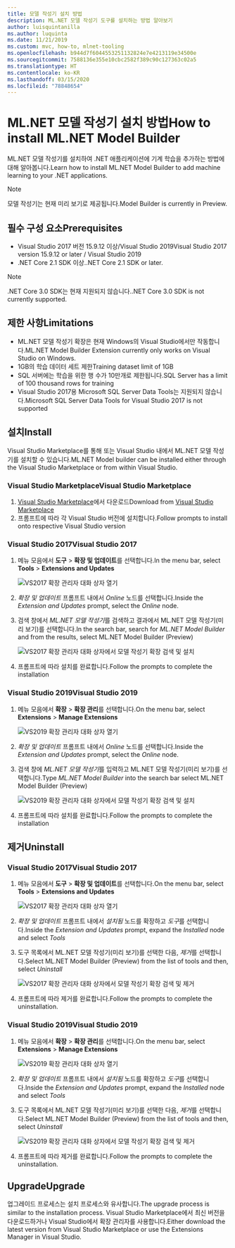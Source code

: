 ```yaml
---
title: 모델 작성기 설치 방법
description: ML.NET 모델 작성기 도구를 설치하는 방법 알아보기
author: luisquintanilla
ms.author: luquinta
ms.date: 11/21/2019
ms.custom: mvc, how-to, mlnet-tooling
ms.openlocfilehash: b944d7f6044553251132824e7e4213119e34500e
ms.sourcegitcommit: 7588136e355e10cbc2582f389c90c127363c02a5
ms.translationtype: HT
ms.contentlocale: ko-KR
ms.lasthandoff: 03/15/2020
ms.locfileid: "78848654"
---
```

# <a name="how-to-install-mlnet-model-builder"></a><span data-ttu-id="92289-103">ML.NET 모델 작성기 설치 방법</span><span class="sxs-lookup"><span data-stu-id="92289-103">How to install ML.NET Model Builder</span></span>

<span data-ttu-id="92289-104">ML.NET 모델 작성기를 설치하여 .NET 애플리케이션에 기계 학습을 추가하는 방법에 대해 알아봅니다.</span><span class="sxs-lookup"><span data-stu-id="92289-104">Learn how to install ML.NET Model Builder to add machine learning to your .NET applications.</span></span>

> [!NOTE]
> <span data-ttu-id="92289-105">모델 작성기는 현재 미리 보기로 제공됩니다.</span><span class="sxs-lookup"><span data-stu-id="92289-105">Model Builder is currently in Preview.</span></span>

## <a name="prerequisites"></a><span data-ttu-id="92289-106">필수 구성 요소</span><span class="sxs-lookup"><span data-stu-id="92289-106">Prerequisites</span></span>

- <span data-ttu-id="92289-107">Visual Studio 2017 버전 15.9.12 이상/Visual Studio 2019</span><span class="sxs-lookup"><span data-stu-id="92289-107">Visual Studio 2017 version 15.9.12 or later / Visual Studio 2019</span></span>
- <span data-ttu-id="92289-108">.NET Core 2.1 SDK 이상.</span><span class="sxs-lookup"><span data-stu-id="92289-108">.NET Core 2.1 SDK or later.</span></span>

> [!NOTE]
> <span data-ttu-id="92289-109">.NET Core 3.0 SDK는 현재 지원되지 않습니다.</span><span class="sxs-lookup"><span data-stu-id="92289-109">.NET Core 3.0 SDK is not currently supported.</span></span>

## <a name="limitations"></a><span data-ttu-id="92289-110">제한 사항</span><span class="sxs-lookup"><span data-stu-id="92289-110">Limitations</span></span>

- <span data-ttu-id="92289-111">ML.NET 모델 작성기 확장은 현재 Windows의 Visual Studio에서만 작동합니다.</span><span class="sxs-lookup"><span data-stu-id="92289-111">ML.NET Model Builder Extension currently only works on Visual Studio on Windows.</span></span>
- <span data-ttu-id="92289-112">1GB의 학습 데이터 세트 제한</span><span class="sxs-lookup"><span data-stu-id="92289-112">Training dataset limit of 1GB</span></span>
- <span data-ttu-id="92289-113">SQL 서버에는 학습을 위한 행 수가 10만개로 제한됩니다.</span><span class="sxs-lookup"><span data-stu-id="92289-113">SQL Server has a limit of 100 thousand rows for training</span></span>
- <span data-ttu-id="92289-114">Visual Studio 2017용 Microsoft SQL Server Data Tools는 지원되지 않습니다.</span><span class="sxs-lookup"><span data-stu-id="92289-114">Microsoft SQL Server Data Tools for Visual Studio 2017 is not supported</span></span>

## <a name="install"></a><span data-ttu-id="92289-115">설치</span><span class="sxs-lookup"><span data-stu-id="92289-115">Install</span></span>

<span data-ttu-id="92289-116">Visual Studio Marketplace를 통해 또는 Visual Studio 내에서 ML.NET 모델 작성기를 설치할 수 있습니다.</span><span class="sxs-lookup"><span data-stu-id="92289-116">ML.NET Model builder can be installed either through the Visual Studio Marketplace or from within Visual Studio.</span></span>

### <a name="visual-studio-marketplace"></a><span data-ttu-id="92289-117">Visual Studio Marketplace</span><span class="sxs-lookup"><span data-stu-id="92289-117">Visual Studio Marketplace</span></span>

1. <span data-ttu-id="92289-118">[Visual Studio Marketplace](https://marketplace.visualstudio.com/items?itemName=MLNET.07)에서 다운로드</span><span class="sxs-lookup"><span data-stu-id="92289-118">Download from [Visual Studio Marketplace](https://marketplace.visualstudio.com/items?itemName=MLNET.07)</span></span>
1. <span data-ttu-id="92289-119">프롬프트에 따라 각 Visual Studio 버전에 설치합니다.</span><span class="sxs-lookup"><span data-stu-id="92289-119">Follow prompts to install onto respective Visual Studio version</span></span>

### <a name="visual-studio-2017"></a><span data-ttu-id="92289-120">Visual Studio 2017</span><span class="sxs-lookup"><span data-stu-id="92289-120">Visual Studio 2017</span></span>

1. <span data-ttu-id="92289-121">메뉴 모음에서 **도구** > **확장 및 업데이트**를 선택합니다.</span><span class="sxs-lookup"><span data-stu-id="92289-121">In the menu bar, select **Tools** > **Extensions and Updates**</span></span>

    ![VS2017 확장 관리자 대화 상자 열기](./media/install-model-builder/vs2017-open-extensions-manager.png)

1. <span data-ttu-id="92289-123">*확장 및 업데이트* 프롬프트 내에서 *Online* 노드를 선택합니다.</span><span class="sxs-lookup"><span data-stu-id="92289-123">Inside the *Extension and Updates* prompt, select the *Online* node.</span></span>
1. <span data-ttu-id="92289-124">검색 창에서 *ML.NET 모델 작성기*를 검색하고 결과에서 ML.NET 모델 작성기(미리 보기)를 선택합니다.</span><span class="sxs-lookup"><span data-stu-id="92289-124">In the search bar, search for *ML.NET Model Builder* and from the results, select ML.NET Model Builder (Preview)</span></span>

    ![VS2017 확장 관리자 대화 상자에서 모델 작성기 확장 검색 및 설치](./media/install-model-builder/vs2017-install-model-builder.png)

1. <span data-ttu-id="92289-126">프롬프트에 따라 설치를 완료합니다.</span><span class="sxs-lookup"><span data-stu-id="92289-126">Follow the prompts to complete the installation</span></span>

### <a name="visual-studio-2019"></a><span data-ttu-id="92289-127">Visual Studio 2019</span><span class="sxs-lookup"><span data-stu-id="92289-127">Visual Studio 2019</span></span>

1. <span data-ttu-id="92289-128">메뉴 모음에서 **확장** > **확장 관리**를 선택합니다.</span><span class="sxs-lookup"><span data-stu-id="92289-128">On the menu bar, select **Extensions** > **Manage Extensions**</span></span>

    ![VS2019 확장 관리자 대화 상자 열기](./media/install-model-builder/vs2019-open-extensions-manager.png)

1. <span data-ttu-id="92289-130">*확장 및 업데이트* 프롬프트 내에서 *Online* 노드를 선택합니다.</span><span class="sxs-lookup"><span data-stu-id="92289-130">Inside the *Extension and Updates* prompt, select the *Online* node.</span></span>
1. <span data-ttu-id="92289-131">검색 창에 *ML.NET 모델 작성기*를 입력하고 ML.NET 모델 작성기(미리 보기)를 선택합니다.</span><span class="sxs-lookup"><span data-stu-id="92289-131">Type *ML.NET Model Builder* into the search bar select ML.NET Model Builder (Preview)</span></span>

    ![VS2019 확장 관리자 대화 상자에서 모델 작성기 확장 검색 및 설치](./media/install-model-builder/vs2019-install-model-builder.png)

1. <span data-ttu-id="92289-133">프롬프트에 따라 설치를 완료합니다.</span><span class="sxs-lookup"><span data-stu-id="92289-133">Follow the prompts to complete the installation</span></span>

## <a name="uninstall"></a><span data-ttu-id="92289-134">제거</span><span class="sxs-lookup"><span data-stu-id="92289-134">Uninstall</span></span>

### <a name="visual-studio-2017"></a><span data-ttu-id="92289-135">Visual Studio 2017</span><span class="sxs-lookup"><span data-stu-id="92289-135">Visual Studio 2017</span></span>

1. <span data-ttu-id="92289-136">메뉴 모음에서 **도구** > **확장 및 업데이트**를 선택합니다.</span><span class="sxs-lookup"><span data-stu-id="92289-136">On the menu bar, select **Tools** > **Extensions and Updates**</span></span>

    ![VS2017 확장 관리자 대화 상자 열기](./media/install-model-builder/vs2017-open-extensions-manager.png)

1. <span data-ttu-id="92289-138">*확장 및 업데이트* 프롬프트 내에서 *설치됨* 노드를 확장하고 *도구*를 선택합니다.</span><span class="sxs-lookup"><span data-stu-id="92289-138">Inside the *Extension and Updates* prompt, expand the *Installed* node and select *Tools*</span></span>
1. <span data-ttu-id="92289-139">도구 목록에서 ML.NET 모델 작성기(미리 보기)를 선택한 다음, *제거*를 선택합니다.</span><span class="sxs-lookup"><span data-stu-id="92289-139">Select ML.NET Model Builder (Preview) from the list of tools and then, select *Uninstall*</span></span>

    ![VS2017 확장 관리자 대화 상자에서 모델 작성기 확장 검색 및 제거](./media/install-model-builder/vs2017-uninstall-model-builder.png)

1. <span data-ttu-id="92289-141">프롬프트에 따라 제거를 완료합니다.</span><span class="sxs-lookup"><span data-stu-id="92289-141">Follow the prompts to complete the uninstallation.</span></span>

### <a name="visual-studio-2019"></a><span data-ttu-id="92289-142">Visual Studio 2019</span><span class="sxs-lookup"><span data-stu-id="92289-142">Visual Studio 2019</span></span>

1. <span data-ttu-id="92289-143">메뉴 모음에서 **확장** > **확장 관리**를 선택합니다.</span><span class="sxs-lookup"><span data-stu-id="92289-143">On the menu bar, select **Extensions** > **Manage Extensions**</span></span>

    ![VS2019 확장 관리자 대화 상자 열기](./media/install-model-builder/vs2019-open-extensions-manager.png)

1. <span data-ttu-id="92289-145">*확장 및 업데이트* 프롬프트 내에서 *설치됨* 노드를 확장하고 *도구*를 선택합니다.</span><span class="sxs-lookup"><span data-stu-id="92289-145">Inside the *Extension and Updates* prompt, expand the *Installed* node and select *Tools*</span></span>
1. <span data-ttu-id="92289-146">도구 목록에서 ML.NET 모델 작성기(미리 보기)를 선택한 다음, *제거*를 선택합니다.</span><span class="sxs-lookup"><span data-stu-id="92289-146">Select ML.NET Model Builder (Preview) from the list of tools and then, select *Uninstall*</span></span>

    ![VS2019 확장 관리자 대화 상자에서 모델 작성기 확장 검색 및 제거](./media/install-model-builder/vs2019-uninstall-model-builder.png)

1. <span data-ttu-id="92289-148">프롬프트에 따라 제거를 완료합니다.</span><span class="sxs-lookup"><span data-stu-id="92289-148">Follow the prompts to complete the uninstallation.</span></span>

## <a name="upgrade"></a><span data-ttu-id="92289-149">Upgrade</span><span class="sxs-lookup"><span data-stu-id="92289-149">Upgrade</span></span>

<span data-ttu-id="92289-150">업그레이드 프로세스는 설치 프로세스와 유사합니다.</span><span class="sxs-lookup"><span data-stu-id="92289-150">The upgrade process is similar to the installation process.</span></span> <span data-ttu-id="92289-151">Visual Studio Marketplace에서 최신 버전을 다운로드하거나 Visual Studio에서 확장 관리자를 사용합니다.</span><span class="sxs-lookup"><span data-stu-id="92289-151">Either download the latest version from Visual Studio Marketplace or use the Extensions Manager in Visual Studio.</span></span>
